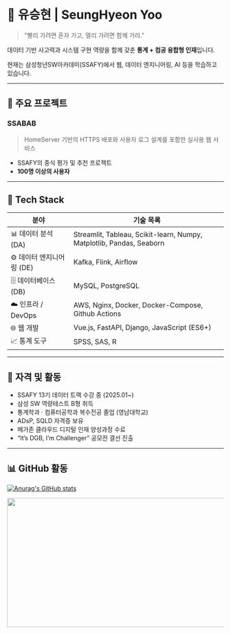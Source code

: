 # 👋 유승현 | SeungHyeon Yoo

> "빨리 가려면 혼자 가고, 멀리 가려면 함께 가라."

데이터 기반 사고력과 시스템 구현 역량을 함께 갖춘 **통계 + 컴공 융합형 인재**입니다. 

현재는 삼성청년SW아카데미(SSAFY)에서 웹, 데이터 엔지니어링, AI 등을 학습하고 있습니다.

---

## 🚀 주요 프로젝트

### SSABAB  
> HomeServer 기반의 HTTPS 배포와 사용자 로그 설계를 포함한 실사용 웹 서비스  
- SSAFY의 중식 평가 및 추천 프로젝트
- **100명 이상의 사용자**  


---
## 💼 Tech Stack

| 분야               | 기술 목록                                                                 |
|--------------------|---------------------------------------------------------------------------|
| 📊 데이터 분석 (DA) | Streamlit, Tableau, Scikit-learn, Numpy, Matplotlib, Pandas, Seaborn     |
| ⚙️ 데이터 엔지니어링 (DE) | Kafka, Flink, Airflow                                                 |
| 🗄️ 데이터베이스 (DB) | MySQL, PostgreSQL                                                       |
| ☁️ 인프라 / DevOps | AWS, Nginx, Docker, Docker-Compose, Github Actions |
| 🌐 웹 개발          | Vue.js, FastAPI, Django, JavaScript (ES6+)                                |
| 📈 통계 도구        | SPSS, SAS, R                                                              |


---

## 🏅 자격 및 활동

- SSAFY 13기 데이터 트랙 수강 중 (2025.01~)
- 삼성 SW 역량테스트 B형 취득
- 통계학과 · 컴퓨터공학과 복수전공 졸업 (영남대학교)
- ADsP, SQLD 자격증 보유  
- 메가존 클라우드 디지털 인재 양성과정 수료  
- “It’s DGB, I’m Challenger” 공모전 결선 진출  

---

## 📊 GitHub 활동

[![Anurag's GitHub stats](https://github-readme-stats.vercel.app/api?username=Yoo-SeungHyeon&show_icons=true&theme=default)](https://github.com/anuraghazra/github-readme-stats)

<a href="https://www.solve-nyang.com"><img src="https://api.solve-nyang.com/compose/ysh01150" width="600" height="300"/></a>
